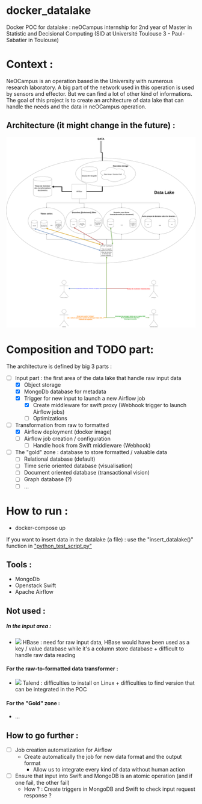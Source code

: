 # docker_datalake
Docker POC for datalake : neOCampus internship for 2nd year of Master in Statistic and Decisional Computing (SID at Université Toulouse 3 - Paul-Sabatier in Toulouse)
# Context :
NeOCampus is an operation based in the University with numerous research laboratory. A big part of the network used in this operation is used by sensors and effector. But we can find a lot of other kind of informations. The goal of this project is to create an architecture of data lake that can handle the needs and the data in neOCampus operation.

## Architecture (it might change in the future) : 
![alt text](./git_image/DataLakeArchiV0.png)


# Composition and TODO part: 
The architecture is defined by big 3 parts : 

- [ ]  Input part : the first area of the data lake that handle raw input data 
    - [x] Object storage
    - [x] MongoDb database for metadata
    - [x] Trigger for new input to launch a new Airflow job
        - [x] Create middleware for swift proxy (Webhook trigger to launch Airflow jobs)
        - [ ] Optimizations 
- [ ]  Transformation from raw to formatted
    - [x] Airflow deployment (docker image) 
    - [ ] Airflow job creation / configuration 
        - [ ] Handle hook from Swift middleware (Webhook)
- [ ] The "gold" zone : database to store formatted / valuable data
    - [ ] Relational database (default)
    - [ ] Time serie oriented database (visualisation)
    - [ ] Document oriented database (transactional vision)
    - [ ] Graph database (?)
    - [ ] ...
# How to run : 
- docker-compose up 

If you want to insert data in the datalake (a file) : use the "insert_datalake()" function in  ["python_test_script.py"](./python_test_script.py) 



## Tools : 

- MongoDb
- Openstack Swift
- Apache Airflow 

## Not used : 

##### In the input area :
- <img src="https://mapr.com/products/apache-hbase/assets/hbase-logo.png" height="42"> HBase : need for raw input data, HBase would have been used as a key / value database while it's a column store database + difficult to handle raw data reading

#### For the raw-to-formatted data transformer : 
- <img src="https://upload.wikimedia.org/wikipedia/commons/7/70/TalendLogoCoral.png" height="42"> Talend : difficulties to install on Linux + difficulties to find version that can be integrated in the POC

#### For the "Gold" zone : 
- ... 



## How to go further :
- [ ] Job creation automatization for Airflow 
    - Create automatically the job for new data format and the output format
        - Allow us to integrate every kind of data without human action 
- [ ] Ensure that input into Swift and MongoDB is an atomic operation (and if one fail, the other fail)
    - How ? : Create triggers in MongoDB and Swift to check input request response ?
    